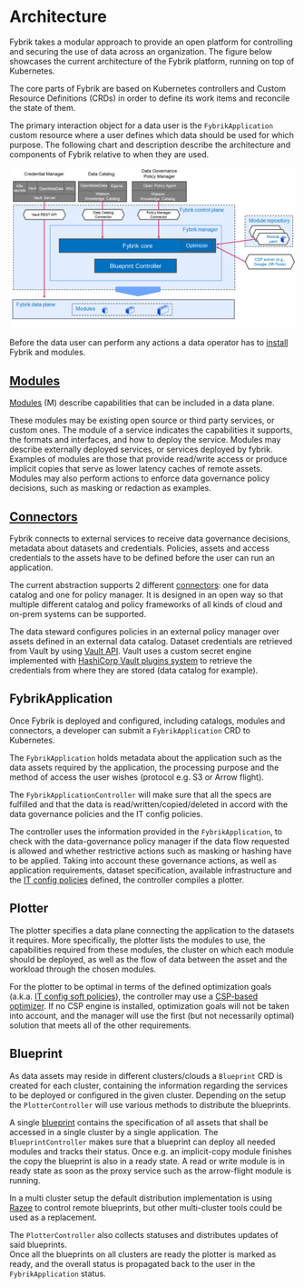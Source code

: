 # Architecture

Fybrik takes a modular approach to provide an open platform for controlling
and securing the use of data across an organization. The figure below showcases the
current architecture of the Fybrik platform, running on top of Kubernetes.

The core parts of Fybrik are based on Kubernetes controllers and Custom Resource Definitions (CRDs) in order to define its work items and reconcile the state of them.

The primary interaction object for a data user is the `FybrikApplication` custom resource where a user defines which data should be used for which purpose. The following chart and description describe the architecture and components of Fybrik relative to when they are used.

![Architecture](../static/architecture.png) 

Before the data user can perform any actions a data operator has to [install](../get-started/quickstart.md) Fybrik and modules. 
 

## [Modules](./modules.md)
[Modules](./modules.md) (M) describe capabilities that can be included in a data plane.

These modules may be existing open source or third party services, or custom ones. The module of a service indicates the capabilities it supports, the formats and interfaces, and how to deploy the service.  Modules may describe externally deployed services, or services deployed by fybrik.  Examples of modules are those that provide read/write access or produce implicit copies that serve as lower latency caches of remote assets.  
Modules may also perform actions to enforce data governance policy decisions, such as masking or redaction as examples.

## [Connectors](./connectors.md)
Fybrik connects to external services to receive data governance decisions, metadata about datasets and credentials. Policies, assets and access credentials to the assets have to be defined before the user can run an application.

 The current abstraction supports 2 different  [connectors](./connectors.md): one for data catalog and one for policy manager. It is designed in an open way so that multiple different catalog and policy frameworks of all kinds of cloud and on-prem systems can be supported.

The data steward configures policies  in an external policy manager over assets defined in an external data catalog. Dataset credentials are retrieved from Vault by using [Vault API](https://www.vaultproject.io/api). Vault uses a custom secret engine implemented with [HashiCorp Vault plugins system](./vault_plugins.md) to retrieve the credentials from where they are stored (data catalog for example).

## FybrikApplication
Once Fybrik is deployed and configured, including catalogs, modules and connectors, a developer can submit a `FybrikApplication` CRD to Kubernetes.

The `FybrikApplication` holds metadata about the application such as the data assets required by the application, the processing purpose and the method of access the user wishes (protocol e.g. S3 or Arrow flight). 

The `FybrikApplicationController` will make sure that all the specs are fulfilled and that the data is read/written/copied/deleted in accord with the data governance policies and the IT config policies.

The controller uses the information provided in the `FybrikApplication`, to check with the data-governance policy manager if the data flow requested is allowed and whether restrictive actions such as masking or hashing have to be applied. Taking into account these governance actions, as well as application requirements, dataset specification, available infrastructure and the [IT config policies](./config-policies.md) defined, the controller compiles a plotter.  

## Plotter
The plotter specifies a data plane connecting the application to the datasets it requires. More specifically, the plotter lists the modules to use, the capabilities required from these modules, the cluster on which each module should be deployed, as well as the flow of data between the asset and the workload through the chosen modules. 

For the plotter to be optimal in terms of the defined optimization goals (a.k.a. [IT config soft policies](../config-policies/#optimization-goals)), the controller may use a [CSP-based optimizer](./optimizer.md). 
If no CSP engine is installed, optimization goals will not be taken into account, and the manager will use the first (but not necessarily optimal) solution that meets all of the other requirements.

## Blueprint
As data assets may reside in different clusters/clouds a `Blueprint` CRD is created for each cluster, containing the information regarding the services to be deployed or configured in the given cluster. Depending on the setup the `PlotterController` will use various methods to distribute the blueprints. 

A single [blueprint](../reference/crds.md#blueprint) contains the specification of all assets that shall be accessed in a single cluster by a single application.
The `BlueprintController` makes sure that a blueprint can deploy all needed modules and tracks their status. Once e.g. an implicit-copy module finishes the copy the blueprint is also in a ready state.
A read or write module is in ready state as soon as the proxy service such as the arrow-flight module is running.

In a multi cluster setup the default distribution implementation is using [Razee](http://razee.io) to control remote blueprints, but other multi-cluster tools could be used as a replacement.

The `PlotterController` also collects statuses and distributes updates of said blueprints.  
Once all the blueprints on all clusters are ready the plotter is marked as ready, and the overall status is propagated back to the user in the `FybrikApplication` status.

